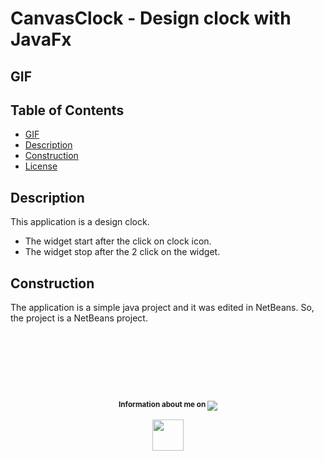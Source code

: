 # CanvasClock - Design clock with JavaFx

## GIF

## Table of Contents

* [GIF](#gif)
* [Description](#description)
* [Construction](#construction)
* [License](LICENSE.txt)

## Description

This application is a design clock. 
* The widget start after the click on clock icon. 
* The widget stop after the 2 click on the widget.

## Construction

The application is a simple java project and it was edited in NetBeans.
So, the project is a NetBeans project.

# &nbsp;
<br>
<p align="center">
    <sup>
        <strong>Information about me on </strong>
    </sup>
    <a href="https://www.linkedin.com/in/g%C3%A1bor-kolozsy-950484115/">
        <img src="https://img.shields.io/badge/Linked-In-red.svg?colorA=000000&colorB=0077b5">
    </a>
</p>
<p align="center">
    <a href="https://github.com/gaborkolozsy">
        <img src="https://cloud.githubusercontent.com/assets/23102020/25065552/3566de7c-2212-11e7-8ab6-32cdb0cb5a87.png" width="50">
    </a>
</p>
